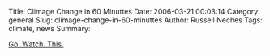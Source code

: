 Title: Climage Change in 60 Minuttes
Date: 2006-03-21 00:03:14
Category: general
Slug: climage-change-in-60-minuttes
Author: Russell Neches
Tags: climate, news
Summary: 


[Go. Watch. This.](http://www.crooksandliars.com/2006/03/20.html#a7587)
